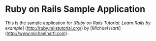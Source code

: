 # Ruby on Rails Sample Application

This is the sample application for 
[*Ruby on Rails Tutorial: Learn Rails by example*] (http://ruby.railstutorial.org/)
by [*Michael Hartl*] (http://www.michaelhartl.com) .